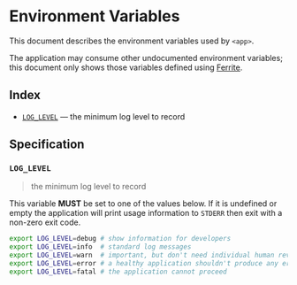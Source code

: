 # Environment Variables

This document describes the environment variables used by `<app>`.

The application may consume other undocumented environment variables; this
document only shows those variables defined using [Ferrite].

## Index

- [`LOG_LEVEL`](#LOG_LEVEL) — the minimum log level to record

## Specification

### `LOG_LEVEL`

> the minimum log level to record

This variable **MUST** be set to one of the values below.
If it is undefined or empty the application will print usage information to
`STDERR` then exit with a non-zero exit code.

```bash
export LOG_LEVEL=debug # show information for developers
export LOG_LEVEL=info  # standard log messages
export LOG_LEVEL=warn  # important, but don't need individual human review
export LOG_LEVEL=error # a healthy application shouldn't produce any errors
export LOG_LEVEL=fatal # the application cannot proceed
```

<!-- references -->

[ferrite]: https://github.com/dogmatiq/ferrite
